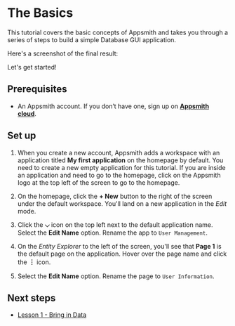 # The Basics

This tutorial covers the basic concepts of Appsmith and takes you through a series of steps to build a simple Database GUI application.

Here's a screenshot of the final result:

<ZoomImage src="/img/beginner-tutorial-output.png" alt="Simple Database GUI" caption="Simple Database GUI" />

Let's get started!

## Prerequisites

- An Appsmith account. If you don’t have one, sign up on [**Appsmith cloud**](https://app.appsmith.com/).

## Set up

1. When you create a new account, Appsmith adds a workspace with an application titled **My first application** on the homepage by default. You need to create a new empty application for this tutorial. If you are inside an application and need to go to the homepage, click on the Appsmith logo at the top left of the screen to go to the homepage.

2. On the homepage, click the **+ New** button to the right of the screen under the default workspace. You'll land on a new application in the _Edit_ mode.

<ZoomImage src="/img/create-new-app.png" alt="Create new application" caption="Create new application" />

3. Click the **⌵** icon on the top left next to the default application name. Select the **Edit Name** option. Rename the app to `User Management`.

4. On the _Entity Explorer_ to the left of the screen, you'll see that **Page 1** is the default page on the application. Hover over the page name and click the **︙** icon.

5. Select the **Edit Name** option. Rename the page to `User Information`.

<ZoomImage src="/img/edit-page-name-t1.png" alt="Edit page name" caption="Edit page name" />

## Next steps

- [Lesson 1 - Bring in Data](/getting-started/tutorials/the-basics/connect-query-display-data)
